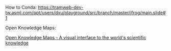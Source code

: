 How to Conda: https://tramweb-dev-tw.asml.com/ppt/users/dxu/playground/src/branch/master/jfrog/main.slide#1



Open Knowledge Maps: 

[Open Knowledge Maps - A visual interface to the world's scientific knowledge](https://openknowledgemaps.org/)
